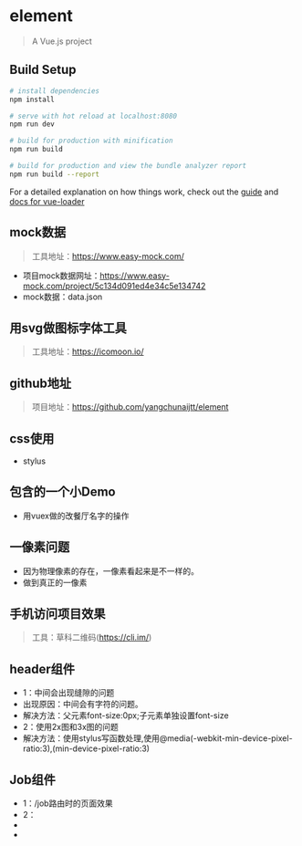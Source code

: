 # element

> A Vue.js project

## Build Setup

``` bash
# install dependencies
npm install

# serve with hot reload at localhost:8080
npm run dev

# build for production with minification
npm run build

# build for production and view the bundle analyzer report
npm run build --report
```

For a detailed explanation on how things work, check out the [guide](http://vuejs-templates.github.io/webpack/) and [docs for vue-loader](http://vuejs.github.io/vue-loader)


## mock数据

> 工具地址：https://www.easy-mock.com/
- 项目mock数据网址：https://www.easy-mock.com/project/5c134d091ed4e34c5e134742
- mock数据：data.json

## 用svg做图标字体工具

> 工具地址：https://icomoon.io/

## github地址

> 项目地址：https://github.com/yangchunaijtt/element

## css使用

 - stylus
  

## 包含的一个小Demo

 - 用vuex做的改餐厅名字的操作

## 一像素问题

  - 因为物理像素的存在，一像素看起来是不一样的。
  - 做到真正的一像素

## 手机访问项目效果

> 工具：草科二维码(https://cli.im/)

## header组件
 - 1：中间会出现缝隙的问题
 - 出现原因：中间会有字符的问题。
 - 解决方法：父元素font-size:0px;子元素单独设置font-size
 - 2：使用2x图和3x图的问题
 - 解决方法：使用stylus写函数处理,使用@media(-webkit-min-device-pixel-ratio:3),(min-device-pixel-ratio:3)

## Job组件

  - 1：/job路由时的页面效果
  - 2：
  -
  -



